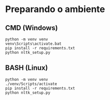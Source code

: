 # Preparando o ambiente

## CMD (Windows)

~~~
python -m venv venv
venv\Scripts\activate.bat
pip install -r requirements.txt
python nltk_setup.py
~~~

## BASH (Linux)

~~~
python -m venv venv
./venv/Scripts/activate
pip install -r requirements.txt
python nltk_setup.py
~~~
